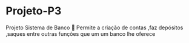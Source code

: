 # Projeto-P3
Projeto Sistema de Banco 🏦
Permite a criação de contas ,faz depósitos ,saques entre outras funções que um um banco lhe oferece 
